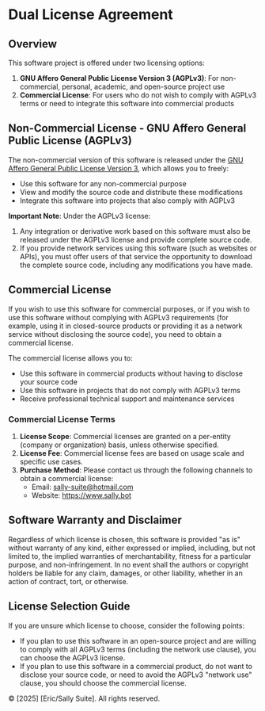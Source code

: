 # Dual License Agreement

## Overview

This software project is offered under two licensing options:

1. **GNU Affero General Public License Version 3 (AGPLv3)**: For non-commercial, personal, academic, and open-source project use
2. **Commercial License**: For users who do not wish to comply with AGPLv3 terms or need to integrate this software into commercial products

## Non-Commercial License - GNU Affero General Public License (AGPLv3)

The non-commercial version of this software is released under the [GNU Affero General Public License Version 3](https://www.gnu.org/licenses/agpl-3.0.html), which allows you to freely:

- Use this software for any non-commercial purpose
- View and modify the source code and distribute these modifications
- Integrate this software into projects that also comply with AGPLv3

**Important Note**: Under the AGPLv3 license:

1. Any integration or derivative work based on this software must also be released under the AGPLv3 license and provide complete source code.
2. If you provide network services using this software (such as websites or APIs), you must offer users of that service the opportunity to download the complete source code, including any modifications you have made.

## Commercial License

If you wish to use this software for commercial purposes, or if you wish to use this software without complying with AGPLv3 requirements (for example, using it in closed-source products or providing it as a network service without disclosing the source code), you need to obtain a commercial license.

The commercial license allows you to:

- Use this software in commercial products without having to disclose your source code
- Use this software in projects that do not comply with AGPLv3 terms
- Receive professional technical support and maintenance services

### Commercial License Terms

1. **License Scope**: Commercial licenses are granted on a per-entity (company or organization) basis, unless otherwise specified.
2. **License Fee**: Commercial license fees are based on usage scale and specific use cases.
3. **Purchase Method**: Please contact us through the following channels to obtain a commercial license:
   - Email: sally-suite@hotmail.com
   - Website: https://www.sally.bot

## Software Warranty and Disclaimer

Regardless of which license is chosen, this software is provided "as is" without warranty of any kind, either expressed or implied, including, but not limited to, the implied warranties of merchantability, fitness for a particular purpose, and non-infringement. In no event shall the authors or copyright holders be liable for any claim, damages, or other liability, whether in an action of contract, tort, or otherwise.

## License Selection Guide

If you are unsure which license to choose, consider the following points:

- If you plan to use this software in an open-source project and are willing to comply with all AGPLv3 terms (including the network use clause), you can choose the AGPLv3 license.
- If you plan to use this software in a commercial product, do not want to disclose your source code, or need to avoid the AGPLv3 "network use" clause, you should choose the commercial license.

© [2025] [Eric/Sally Suite]. All rights reserved.
